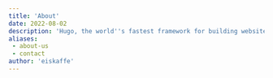 ```yaml
---
title: 'About'
date: 2022-08-02
description: 'Hugo, the world''s fastest framework for building websites'
aliases:
 - about-us
 - contact
author: 'eiskaffe'
---
```


